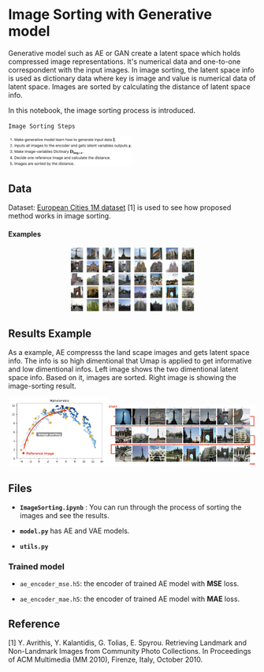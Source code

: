# Image Sorting with Generative model



Generative model such as AE or GAN create a latent space which holds compressed image representations. It's numerical data and one-to-one correspondent with the input images. In image sorting, the latent space info is used as dictionary data where key is image and value is numerical data of latent space. Images are sorted by calculating the distance of latent space info.

In this notebook, the image sorting process is introduced.

`Image Sorting Steps`

<p><img src="results/method.png" width=50%></p>

<!--
1. Make generative model learn how to generate input data $\mathbf{I}$.
2. Inputs all images to the encoder and gets latent variables outputs $\mathbf{z}$.
3. Make image-variables Dictinary $\mathbf{D_{img-z}}$.
4. Decide one reference image and calculate the distance.
5. Images are sorted by the distance.
-->


## Data
Dataset: [European Cities 1M dataset](http://image.ntua.gr/iva/datasets/ec1m/index.html) [1] is used to see  how proposed method works in image sorting.

#### Examples

<p align="center"><img src="results/data_example.png" width=50%></p>



## Results Example

As a example, AE compresss the land scape images and gets latent space info. The info is so high dimentional that Umap is applied to get informative and low dimentional infos. Left image shows the two dimentional latent space info. Based on it, images are sorted. Right image is showing the image-sorting result.

<p align="center"><img src="results/image-sort.jpeg" width=40%><img src="results/m_result.jpeg" width=60%></p>



## Files

- **`ImageSorting.ipynb`** : You can run through the process of sorting the images and see the results.

- **`model.py`** has AE and VAE models.
- **`utils.py`**



### Trained model

- `ae_encoder_mse.h5`: the encoder of trained AE model with **MSE** loss.


- `ae_encoder_mae.h5`: the encoder of trained AE model with **MAE** loss.



## Reference

[1] Y. Avrithis, Y. Kalantidis, G. Tolias, E. Spyrou. Retrieving Landmark and Non-Landmark Images from Community Photo Collections. In Proceedings of ACM Multimedia (MM 2010), Firenze, Italy, October 2010.
